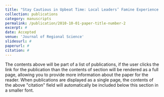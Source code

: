 ```yaml
---
title: "Stay Cautious in Upbeat Time: Local Leaders’ Famine Experience and Development Strategy of Housing Sector in China"
collection: publications
category: manuscripts
permalink: /publication/2010-10-01-paper-title-number-2
excerpt: #
date: Accepted
venue: 'Journal of Regional Science'
slidesurl: #
paperurl: #
citation: #
---
```


The contents above will be part of a list of publications, if the user clicks the link for the publication than the contents of section will be rendered as a full page, allowing you to provide more information about the paper for the reader. When publications are displayed as a single page, the contents of the above "citation" field will automatically be included below this section in a smaller font.
